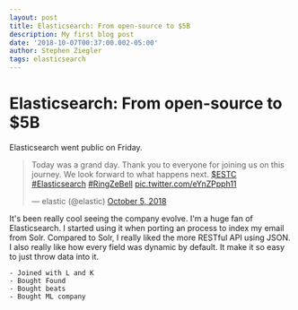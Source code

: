 ```yaml
---
layout: post
title: Elasticsearch: From open-source to $5B
description: My first blog post
date: '2018-10-07T00:37:00.002-05:00'
author: Stephen Ziegler
tags: elasticsearch
---
```


# Elasticsearch: From open-source to $5B
Elasticsearch went public on Friday. 

<blockquote class="twitter-tweet" data-lang="en"><p lang="en" dir="ltr">Today was a grand day. Thank you to everyone for joining us on this journey. We look forward to what happens next. <a href="https://twitter.com/search?q=%24ESTC&amp;src=ctag&amp;ref_src=twsrc%5Etfw">$ESTC</a> <a href="https://twitter.com/hashtag/Elasticsearch?src=hash&amp;ref_src=twsrc%5Etfw">#Elasticsearch</a> <a href="https://twitter.com/hashtag/RingZeBell?src=hash&amp;ref_src=twsrc%5Etfw">#RingZeBell</a> <a href="https://t.co/eYnZPpph11">pic.twitter.com/eYnZPpph11</a></p>&mdash; elastic (@elastic) <a href="https://twitter.com/elastic/status/1048302021143670786?ref_src=twsrc%5Etfw">October 5, 2018</a></blockquote>
<script async src="https://platform.twitter.com/widgets.js" charset="utf-8"></script>

It's been really cool seeing the company evolve. I'm a huge fan of Elasticsearch. I started using it when porting an process to index my email from Solr. Compared to Solr, I really liked the more RESTful API using JSON. I also really like how every field was dynamic by default. It make it so easy to just throw data into it.



	- Joined with L and K
	- Bought Found
	- Bought beats
	- Bought ML company
